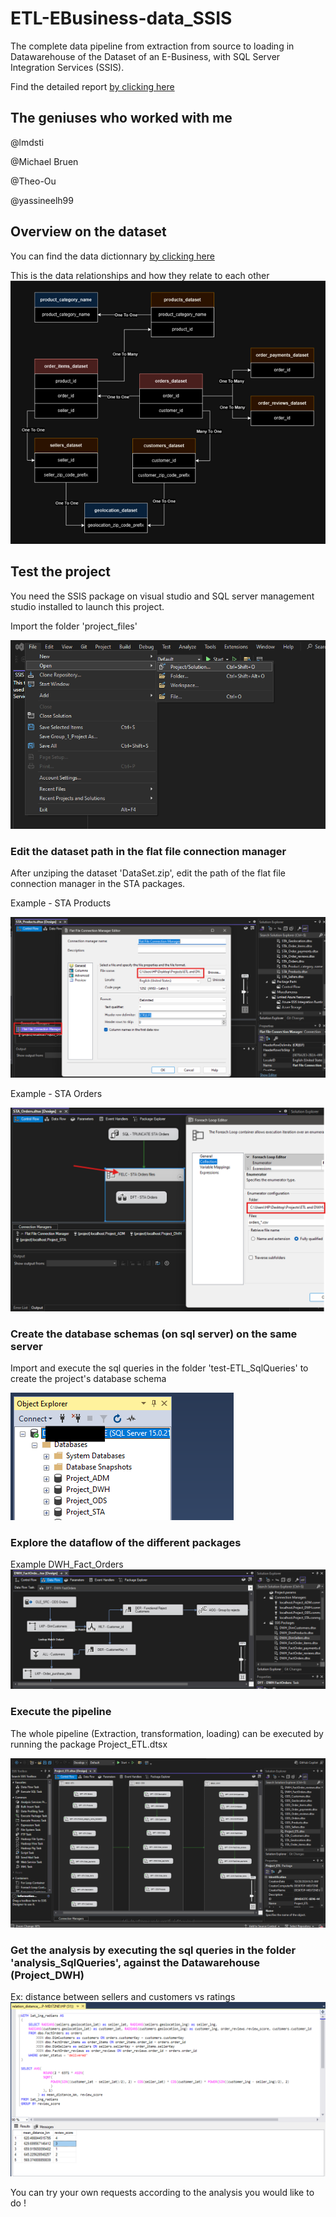 # ETL-EBusiness-data_SSIS
The complete data pipeline from extraction from source to loading in Datawarehouse of the Dataset of an E-Business, with SQL Server Integration Services (SSIS).

Find the detailed report [by clicking here](./report.pdf)

## The geniuses who worked with me 

@lmdsti

@Michael Bruen

@Theo-Ou

@yassineelh99

## Overview on the dataset

You can find the data dictionnary [by clicking here](./Data_Dictionary.pdf)

This is the data relationships and how they relate to each other
![relations](screenshots/8.png)


## Test the project

You need the SSIS package on visual studio and SQL server management studio installed to launch this project.

Import the folder 'project_files'

![sc](screenshots/1.png)

### Edit the dataset path in the flat file connection manager

After unziping the dataset 'DataSet.zip', edit the path of the flat file connection manager in the STA packages.

Example - STA Products

![sc](screenshots/2.png)

Example - STA Orders

![sc](screenshots/3.png)

### Create the database schemas (on sql server) on the same server

Import and execute the sql queries in the folder 'test-ETL_SqlQueries' to create the project's database schema

![sc](screenshots/6.png)


### Explore the dataflow of the different packages

Example DWH_Fact_Orders
![sc](screenshots/4.png)

### Execute the pipeline

The whole pipeline (Extraction, transformation, loading) can be executed by running the package Project_ETL.dtsx

![sc](screenshots/5.png)

### Get the analysis by executing the sql queries in the folder 'analysis_SqlQueries', against the Datawarehouse (Project_DWH)

Ex: distance between sellers and customers vs ratings 
![sc](screenshots/7.png)


You can try your own requests according to the analysis you would like to do !
